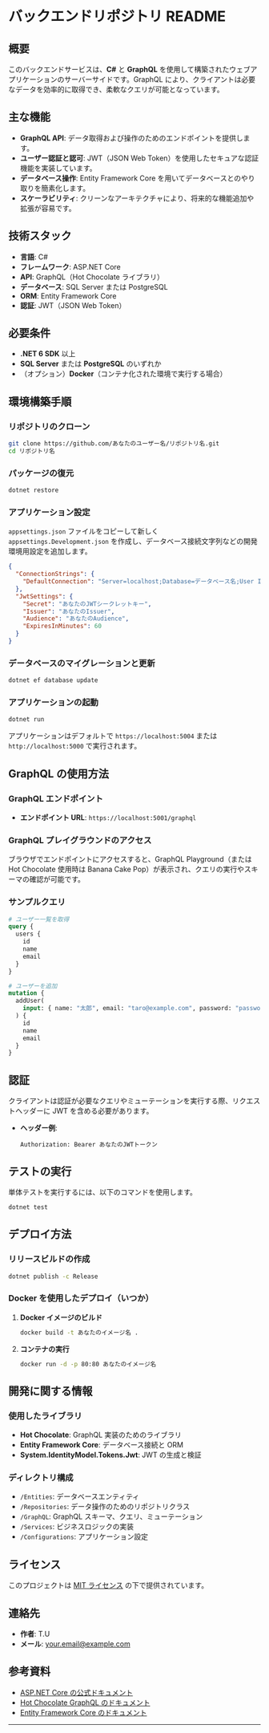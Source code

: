 # バックエンドリポジトリ README

## 概要

このバックエンドサービスは、**C#** と **GraphQL** を使用して構築されたウェブアプリケーションのサーバーサイドです。GraphQL により、クライアントは必要なデータを効率的に取得でき、柔軟なクエリが可能となっています。

## 主な機能

- **GraphQL API**: データ取得および操作のためのエンドポイントを提供します。
- **ユーザー認証と認可**: JWT（JSON Web Token）を使用したセキュアな認証機能を実装しています。
- **データベース操作**: Entity Framework Core を用いてデータベースとのやり取りを簡素化します。
- **スケーラビリティ**: クリーンなアーキテクチャにより、将来的な機能追加や拡張が容易です。

## 技術スタック

- **言語**: C#
- **フレームワーク**: ASP.NET Core
- **API**: GraphQL（Hot Chocolate ライブラリ）
- **データベース**: SQL Server または PostgreSQL
- **ORM**: Entity Framework Core
- **認証**: JWT（JSON Web Token）

## 必要条件

- **.NET 6 SDK** 以上
- **SQL Server** または **PostgreSQL** のいずれか
- （オプション）**Docker**（コンテナ化された環境で実行する場合）

## 環境構築手順

### リポジトリのクローン

```bash
git clone https://github.com/あなたのユーザー名/リポジトリ名.git
cd リポジトリ名
```

### パッケージの復元

```bash
dotnet restore
```

### アプリケーション設定

`appsettings.json` ファイルをコピーして新しく `appsettings.Development.json` を作成し、データベース接続文字列などの開発環境用設定を追加します。

```json
{
  "ConnectionStrings": {
    "DefaultConnection": "Server=localhost;Database=データベース名;User Id=ユーザー名;Password=パスワード;"
  },
  "JwtSettings": {
    "Secret": "あなたのJWTシークレットキー",
    "Issuer": "あなたのIssuer",
    "Audience": "あなたのAudience",
    "ExpiresInMinutes": 60
  }
}
```

### データベースのマイグレーションと更新

```bash
dotnet ef database update
```

### アプリケーションの起動

```bash
dotnet run
```

アプリケーションはデフォルトで `https://localhost:5004` または `http://localhost:5000` で実行されます。

## GraphQL の使用方法

### GraphQL エンドポイント

- **エンドポイント URL**: `https://localhost:5001/graphql`

### GraphQL プレイグラウンドのアクセス

ブラウザでエンドポイントにアクセスすると、GraphQL Playground（または Hot Chocolate 使用時は Banana Cake Pop）が表示され、クエリの実行やスキーマの確認が可能です。

### サンプルクエリ

```graphql
# ユーザー一覧を取得
query {
  users {
    id
    name
    email
  }
}

# ユーザーを追加
mutation {
  addUser(
    input: { name: "太郎", email: "taro@example.com", password: "password123" }
  ) {
    id
    name
    email
  }
}
```

## 認証

クライアントは認証が必要なクエリやミューテーションを実行する際、リクエストヘッダーに JWT を含める必要があります。

- **ヘッダー例**:

  ```
  Authorization: Bearer あなたのJWTトークン
  ```

## テストの実行

単体テストを実行するには、以下のコマンドを使用します。

```bash
dotnet test
```

## デプロイ方法

### リリースビルドの作成

```bash
dotnet publish -c Release
```

### Docker を使用したデプロイ（いつか）

1. **Docker イメージのビルド**

   ```bash
   docker build -t あなたのイメージ名 .
   ```

2. **コンテナの実行**

   ```bash
   docker run -d -p 80:80 あなたのイメージ名
   ```

## 開発に関する情報

### 使用したライブラリ

- **Hot Chocolate**: GraphQL 実装のためのライブラリ
- **Entity Framework Core**: データベース接続と ORM
- **System.IdentityModel.Tokens.Jwt**: JWT の生成と検証

### ディレクトリ構成

- `/Entities`: データベースエンティティ
- `/Repositories`: データ操作のためのリポジトリクラス
- `/GraphQL`: GraphQL スキーマ、クエリ、ミューテーション
- `/Services`: ビジネスロジックの実装
- `/Configurations`: アプリケーション設定

## ライセンス

このプロジェクトは [MIT ライセンス](LICENSE) の下で提供されています。

## 連絡先

- **作者**: T.U
- **メール**: [your.email@example.com](mailto:your.email@example.com)

## 参考資料

- [ASP.NET Core の公式ドキュメント](https://docs.microsoft.com/ja-jp/aspnet/core/)
- [Hot Chocolate GraphQL のドキュメント](https://chillicream.com/docs/hotchocolate/)
- [Entity Framework Core のドキュメント](https://docs.microsoft.com/ja-jp/ef/core/)

---
